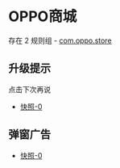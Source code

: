 # OPPO商城

存在 2 规则组 - [com.oppo.store](/src/apps/com.oppo.store.ts)

## 升级提示

点击下次再说

- [快照-0](https://i.gkd.li/import/import/13295202)

## 弹窗广告

- [快照-0](https://i.gkd.li/import/import/13295201)
